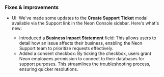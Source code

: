 ### Fixes & improvements

- UI: We've made some updates to the **Create Support Ticket** modal available via the Support link in the Neon Console sidebar. Here's what's new:

  - Introduced a **Business Impact Statement** field: This allows users to detail how an issue affects their business, enabling the Neon Support team to prioritize requests effectively.
  - Added a consent checkbox: By ticking the checkbox, users grant Neon employees permission to connect to their databases for support purposes. This streamlines the troubleshooting process, ensuring quicker resolutions.
